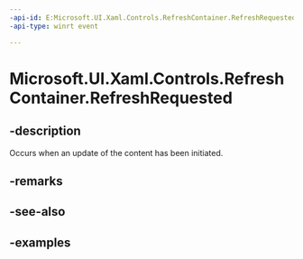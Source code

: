 ```yaml
---
-api-id: E:Microsoft.UI.Xaml.Controls.RefreshContainer.RefreshRequested
-api-type: winrt event

---
```

<!-- Event syntax.
public event TypedEventHandler RefreshRequested<RefreshContainer, RefreshRequestedEventArgs>
-->

# Microsoft.UI.Xaml.Controls.RefreshContainer.RefreshRequested


## -description

Occurs when an update of the content has been initiated.


## -remarks


## -see-also


## -examples


